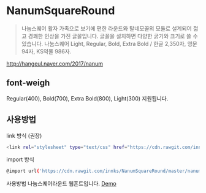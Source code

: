# NanumSquareRound
> 나눔스퀘어 활자 가족으로 보기에 편한 라운드와 탈네모꼴의 모듈로 설계되어 젊고 경쾌한 인상을 가진 글꼴입니다.
글꼴을 설치하면 다양한 굵기와 크기로 쓸 수 있습니다.
나눔스퀘어 Light, Regular, Bold, Extra Bold / 한글 2,350자, 영문 94자, KS약물 986자.

http://hangeul.naver.com/2017/nanum

## font-weigh
Regular(400), Bold(700), Extra Bold(800), Light(300) 지원됩니다.


## 사용방법
link 방식 (권장)

```bash
<link rel="stylesheet" type="text/css" href="https://cdn.rawgit.com/innks/NanumSquareRound/master/nanumsquareround.css">
```

import 방식

```bash
@import url('https://cdn.rawgit.com/innks/NanumSquareRound/master/nanumsquareround.css');
```

사용방법
나눔스퀘어라운드 웹폰트입니다. [Demo](https://htmlpreview.github.io/?https://github.com/innks/NanumSquareRound/blob/master/index.html)
